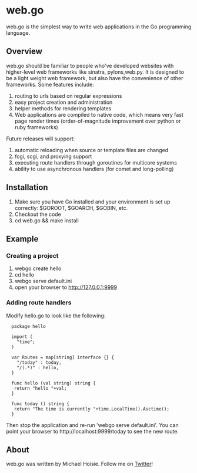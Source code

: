 # web.go

web.go is the simplest way to write web applications in the Go programming language. 

## Overview

web.go should be familiar to people who've developed websites with higher-level web frameworks like sinatra, pylons,web.py. It is designed to be a light weight web framework, but also have the convenience of other frameworks. Some features include:

1. routing to urls based on regular expressions
2. easy project creation and administration
3. helper methods for rendering templates
4. Web applications are compiled to native code, which means very fast page render times (order-of-magnitude improvement over python or ruby frameworks)

Future releases will support:
1. automatic reloading when source or template files are changed
2. fcgi, scgi, and proxying support
3. executing route handlers through goroutines for multicore systems
4. ability to use asynchronous handlers (for comet and long-polling)

## Installation

1. Make sure you have Go installed and your environment is set up correctly: $GOROOT, $GOARCH, $GOBIN, etc.
2. Checkout the code
3. cd web.go && make install

## Example

### Creating a project 

 1. webgo create hello
 2. cd hello
 3. webgo serve default.ini
 4. open your browser to http://127.0.0.1:9999


### Adding route handlers

Modify hello.go to look like the following:

      package hello

      import (
        "time";
      )

      var Routes = map[string] interface {} {
        "/today" : today,
        "/(.*)" : hello,
      }

      func hello (val string) string {
       return "hello "+val;
      }

      func today () string {
       return "The time is currently "+time.LocalTime().Asctime();
      }

Then stop the application and re-run 'webgo serve default.ini'. You can point your browser to http://localhost:9999/today to see the new route. 

## About

web.go was written by Michael Hoisie. Follow me on [Twitter](http://www.twitter.com/hoisie)!

